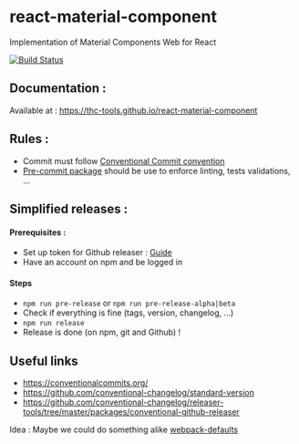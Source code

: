 # react-material-component

Implementation of Material Components Web for React

[![Build Status](https://travis-ci.org/thc-tools/react-material-component.svg?branch=master)](https://travis-ci.org/thc-tools/react-material-component)

## Documentation :

Available at : https://thc-tools.github.io/react-material-component

## Rules :

-   Commit must follow [Conventional Commit convention](https://conventionalcommits.org/)
-   [Pre-commit package](https://www.npmjs.com/package/pre-commit) should be use to enforce linting, tests validations, ...

## Simplified releases :

#### Prerequisites :

-   Set up token for Github releaser : [Guide](https://github.com/conventional-changelog/releaser-tools/tree/master/packages/conventional-github-releaser#setup-token-for-cli)
-   Have an account on npm and be logged in

#### Steps

-   `npm run pre-release` or `npm run pre-release-alpha|beta`
-   Check if everything is fine (tags, version, changelog, ...)
-   `npm run release`
-   Release is done (on npm, git and Github) !

## Useful links

-   https://conventionalcommits.org/
-   https://github.com/conventional-changelog/standard-version
-   https://github.com/conventional-changelog/releaser-tools/tree/master/packages/conventional-github-releaser

Idea : Maybe we could do something alike [webpack-defaults](https://github.com/webpack-contrib/webpack-defaults)
